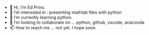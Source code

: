 - 👋 Hi, I’m Ed Prins.
- 👀 I’m interested in : presenting mathlab files with python
- 🌱 I’m currently learning python. 
- 💞️ I’m looking to collaborate on ... python, github, vscode, anaconda
- 📫 How to reach me ... not yet. I hope soon.

<!---
EdPrins/EdPrins is a ✨ special ✨ repository because its `README.md` (this file) appears on your GitHub profile.
You can click the Preview link to take a look at your changes.
--->
